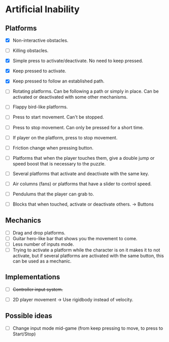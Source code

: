 # Artificial Inability

## Platforms
- [x] Non-interactive obstacles.
- [ ] Killing obstacles.
- [x] Simple press to activate/deactivate. No need to keep pressed.
- [x] Keep pressed to activate.
- [x] Keep pressed to follow an established path.
- [ ] Rotating platforms. Can be following a path or simply in place. Can be activated or deactivated with some other mechanisms.
- [ ] Flappy bird-like platforms.
- [ ] Press to start movement. Can't be stopped.
- [ ] Press to stop movement. Can only be pressed for a short time.
- [ ] If player on the platform, press to stop movement.
- [ ] Friction change when pressing button.
- [ ] Platforms that when the player touches them, give a double jump or speed boost that is necessary to the puzzle.
- [ ] Several platforms that activate and deactivate with the same key.
- [ ] Air columns (fans) or platforms that have a slider to control speed.
- [ ] Pendulums that the player can grab to.
- [ ] Blocks that when touched, activate or deactivate others. -> Buttons


## Mechanics
- [ ] Drag and drop platforms.
- [ ] Guitar hero-like bar that shows you the movement to come.
- [ ] Less number of inputs mode.
- [ ] Trying to activate a platform while the character is on it makes it to not activate, but if several platforms are activated with the same button, this can be used as a mechanic.

## Implementations
- [ ] ~~Controller input system.~~
- [ ] 2D player movement -> Use rigidbody instead of velocity.


## Possible ideas
- [ ] Change input mode mid-game (from keep pressing to move, to press to Start/Stop)